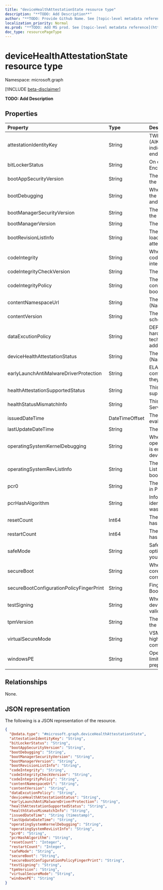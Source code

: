 ```yaml
---
title: "deviceHealthAttestationState resource type"
description: "**TODO: Add Description**"
author: "**TODO: Provide Github Name. See [topic-level metadata reference](https://msgo.azurewebsites.net/add/document/guidelines/metadata.html#topic-level-metadata)**"
localization_priority: Normal
ms.prod: "**TODO: Add MS prod. See [topic-level metadata reference](https://msgo.azurewebsites.net/add/document/guidelines/metadata.html#topic-level-metadata)**"
doc_type: resourcePageType
---
```


# deviceHealthAttestationState resource type

Namespace: microsoft.graph

[!INCLUDE [beta-disclaimer](../../includes/beta-disclaimer.md)]

**TODO: Add Description**

## Properties
|Property|Type|Description|
|:---|:---|:---|
|attestationIdentityKey|String|TWhen an Attestation Identity Key (AIK) is present on a device, it indicates that the device has an endorsement key (EK) certificate.|
|bitLockerStatus|String|On or Off of BitLocker Drive Encryption|
|bootAppSecurityVersion|String|The security version number of the Boot Application|
|bootDebugging|String|When bootDebugging is enabled, the device is used in development and testing|
|bootManagerSecurityVersion|String|The security version number of the Boot Application|
|bootManagerVersion|String|The version of the Boot Manager|
|bootRevisionListInfo|String|The Boot Revision List that was loaded during initial boot on the attested device|
|codeIntegrity|String| When code integrity is enabled, code execution is restricted to integrity verified code|
|codeIntegrityCheckVersion|String|The version of the Boot Manager|
|codeIntegrityPolicy|String|The Code Integrity policy that is controlling the security of the boot environment|
|contentNamespaceUrl|String|The DHA report version. (Namespace version)|
|contentVersion|String|The HealthAttestation state schema version|
|dataExcutionPolicy|String|DEP Policy defines a set of hardware and software technologies that perform additional checks on memory |
|deviceHealthAttestationStatus|String|The DHA report version. (Namespace version)|
|earlyLaunchAntiMalwareDriverProtection|String|ELAM provides protection for the computers in your network when they start up|
|healthAttestationSupportedStatus|String|This attribute indicates if DHA is supported for the device|
|healthStatusMismatchInfo|String|This attribute appears if DHA-Service detects an integrity issue|
|issuedDateTime|DateTimeOffset|The DateTime when device was evaluated or issued to MDM|
|lastUpdateDateTime|String|The Timestamp of the last update.|
|operatingSystemKernelDebugging|String|When operatingSystemKernelDebugging is enabled, the device is used in development and testing|
|operatingSystemRevListInfo|String|The Operating System Revision List that was loaded during initial boot on the attested device|
|pcr0|String|The measurement that is captured in PCR\[0\]|
|pcrHashAlgorithm|String|Informational attribute that identifies the HASH algorithm that was used by TPM|
|resetCount|Int64|The number of times a PC device has hibernated or resumed|
|restartCount|Int64|The number of times a PC device has rebooted|
|safeMode|String|Safe mode is a troubleshooting option for Windows that starts your computer in a limited state|
|secureBoot|String|When Secure Boot is enabled, the core components must have the correct cryptographic signatures|
|secureBootConfigurationPolicyFingerPrint|String|Fingerprint of the Custom Secure Boot Configuration Policy|
|testSigning|String|When test signing is allowed, the device does not enforce signature validation during boot|
|tpmVersion|String|The security version number of the Boot Application|
|virtualSecureMode|String|VSM is a container that protects high value assets from a compromised kernel|
|windowsPE|String|Operating system running with limited services that is used to prepare a computer for Windows|

## Relationships
None.

## JSON representation
The following is a JSON representation of the resource.
<!-- {
  "blockType": "resource",
  "@odata.type": "microsoft.graph.deviceHealthAttestationState"
}
-->
``` json
{
  "@odata.type": "#microsoft.graph.deviceHealthAttestationState",
  "attestationIdentityKey": "String",
  "bitLockerStatus": "String",
  "bootAppSecurityVersion": "String",
  "bootDebugging": "String",
  "bootManagerSecurityVersion": "String",
  "bootManagerVersion": "String",
  "bootRevisionListInfo": "String",
  "codeIntegrity": "String",
  "codeIntegrityCheckVersion": "String",
  "codeIntegrityPolicy": "String",
  "contentNamespaceUrl": "String",
  "contentVersion": "String",
  "dataExcutionPolicy": "String",
  "deviceHealthAttestationStatus": "String",
  "earlyLaunchAntiMalwareDriverProtection": "String",
  "healthAttestationSupportedStatus": "String",
  "healthStatusMismatchInfo": "String",
  "issuedDateTime": "String (timestamp)",
  "lastUpdateDateTime": "String",
  "operatingSystemKernelDebugging": "String",
  "operatingSystemRevListInfo": "String",
  "pcr0": "String",
  "pcrHashAlgorithm": "String",
  "resetCount": "Integer",
  "restartCount": "Integer",
  "safeMode": "String",
  "secureBoot": "String",
  "secureBootConfigurationPolicyFingerPrint": "String",
  "testSigning": "String",
  "tpmVersion": "String",
  "virtualSecureMode": "String",
  "windowsPE": "String"
}
```

